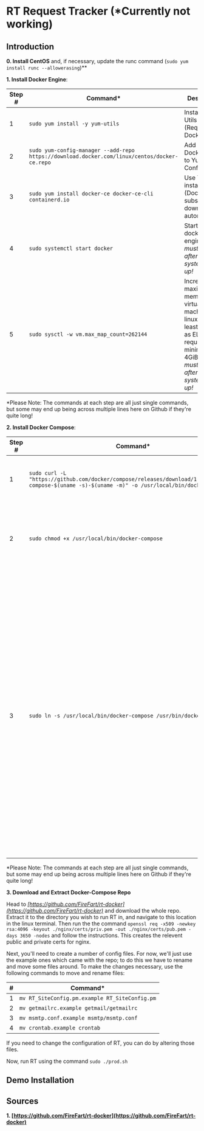 # RT Request Tracker (*Currently not working)

## Introduction

**0. Install CentOS** and, if necessary, update the runc command (```sudo yum install runc --allowerasing```)**

**1. Install Docker Engine**: 

| Step #  | Command* | Description |
| ------------- | ------------- | -------------|
| 1  | ```sudo yum install -y yum-utils```  | Install Yum Utils (Required by Docker) |
| 2  | ```sudo yum-config-manager --add-repo https://download.docker.com/linux/centos/docker-ce.repo```  | Add copy of Docker repo to Yum Config |
| 3  | ```sudo yum install docker-ce docker-ce-cli containerd.io``` | Use YUM to install Docker (Docker is subsequently downloaded automatically) |
| 4  | ```sudo systemctl start docker``` | Start the docker engine. *This must be done after every system boot-up!* |
| 5 | ```sudo sysctl -w vm.max_map_count=262144``` | Increase the maximum memory for virtual machines on linux (to at least 4 GiB) as ELK Stack requires minimum 4GiB. *This must be done after every system boot-up!* | 

\*Please Note: The commands at each step are all just single commands, but some may end up being across multiple lines here on Github if they're quite long!


**2. Install Docker Compose**: 

| Step #  | Command* | Description |
| ------------- | ------------- | -------------|
| 1  | ```sudo curl -L "https://github.com/docker/compose/releases/download/1.29.2/docker-compose-$(uname -s)-$(uname -m)" -o /usr/local/bin/docker-compose```  | Download the Docker Compose (1.29.2) and install it locally. |
| 2  | ```sudo chmod +x /usr/local/bin/docker-compose```  | Add executable permissions to the downloaded binary... so, you know, you can run it. |
| 3  | ```sudo ln -s /usr/local/bin/docker-compose /usr/bin/docker-compose``` | Create a symbolic link at the global install directory to the local user install. This is needed because as Docker was installed to your user, you can't natively "sudo" Docker Compose (as sudo can only access global commands). By creating a symbolic link at the global location, we're telling the Sudo command where it should actually find Docker Compose. |

\*Please Note: The commands at each step are all just single commands, but some may end up being across multiple lines here on Github if they're quite long!


**3. Download and Extract Docker-Compose Repo**

Head to *[https://github.com/FireFart/rt-docker](https://github.com/FireFart/rt-docker)* and download the whole repo. Extract it to the directory you wish to run RT in, and navigate to this location in the linux terminal. Then run the the command `openssl req -x509 -newkey rsa:4096 -keyout ./nginx/certs/priv.pem -out ./nginx/certs/pub.pem -days 3650 -nodes` and follow the instructions. This creates the relevent public and private certs for nginx.

Next, you'll need to create a number of config files. For now, we'll just use the example ones which came with the repo; to do this we have to rename and move some files around. To make the changes necessary, use the following commands to move and rename files:
 
 | #  | Command* |
| ------------- | ------------- | 
| 1  | ```mv RT_SiteConfig.pm.example RT_SiteConfig.pm```  | 
| 2  | ```mv getmailrc.example getmail/getmailrc```  | 
| 3  | ```mv msmtp.conf.example msmtp/msmtp.conf```  | 
| 4  | ```mv crontab.example crontab```  | 

If you need to change the configuration of RT, you can do by altering those files.

Now, run RT using the command `sudo ./prod.sh`






## Demo Installation

## Sources

**1. [https://github.com/FireFart/rt-docker](https://github.com/FireFart/rt-docker)**
